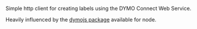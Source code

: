 Simple http client for creating labels using the DYMO Connect Web Service. 

Heavily influenced by the [dymojs package](https://github.com/dsandor/dymojs) available 
for node. 
